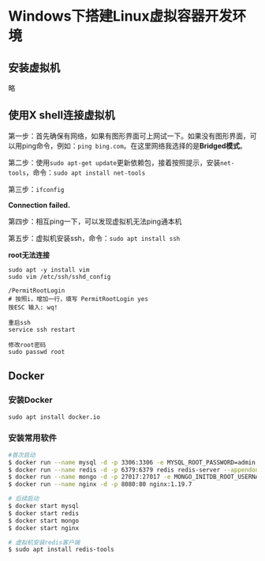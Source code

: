 # Windows下搭建Linux虚拟容器开发环境

## 安装虚拟机

略



## 使用X shell连接虚拟机

第一步：首先确保有网络，如果有图形界面可上网试一下。如果没有图形界面，可以用ping命令，例如：`ping bing.com`。在这里网络我选择的是**Bridged模式**。

第二步：使用`sudo apt-get update`更新依赖包，接着按照提示，安装`net-tools`，命令：`sudo apt install net-tools`

第三步：`ifconfig`



**Connection failed.**

第四步：相互ping一下，可以发现虚拟机无法ping通本机

第五步：虚拟机安装ssh，命令：`sudo apt install ssh`



**root无法连接**

```
sudo apt -y install vim
sudo vim /etc/ssh/sshd_config

/PermitRootLogin 
# 按照i，增加一行，填写 PermitRootLogin yes
按ESC 输入: wq!

重启ssh
service ssh restart

修改root密码
sudo passwd root
```



## Docker

### 安装Docker

`sudo apt install docker.io`



### 安装常用软件

```bash
#首次启动
$ docker run --name mysql -d -p 3306:3306 -e MYSQL_ROOT_PASSWORD=admin mysql:5.7
$ docker run --name redis -d -p 6379:6379 redis redis-server --appendonly yes
$ docker run --name mongo -d -p 27017:27017 -e MONGO_INITDB_ROOT_USERNAME=admin -e MONGO_INITDB_ROOT_PASSWORD=admin mongo
$ docker run --name nginx -d -p 8080:80 nginx:1.19.7

# 后续启动
$ docker start mysql
$ docker start redis
$ docker start mongo
$ docker start nginx

# 虚拟机安装redis客户端
$ sudo apt install redis-tools
```



